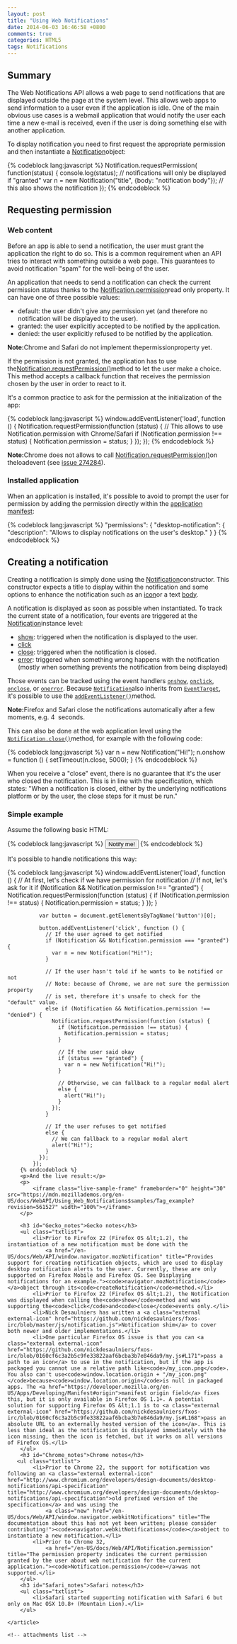 ```yaml
---
layout: post
title: "Using Web Notifications"
date: 2014-06-03 16:46:58 +0800
comments: true
categories: HTML5
tags: Notifications
---
```

<div id="wiki-content" class="column-main wiki-column text-content">
    <!-- just the article content -->
    <article id="wikiArticle">
        <h2 id="Summary">Summary</h2>
        <p>The Web Notifications API allows a web page to send notifications that are displayed outside the page at the system level. This allows web apps to send information to a user even if the application is idle. One of the main obvious use cases is a webmail application that would notify the user each time a new e-mail is received, even if the user is doing something else with another application.</p>
        <p>To display notification you need to first request the appropriate permission and then instantiate a
            <a href="/en-US/docs/Web/API/Notification" title="The Notification object is used to configure and display desktop notifications to the user.">Notification</a>object:
        </p>
        {% codeblock lang:javascript %}
            Notification.requestPermission( function(status) {
                console.log(status); // notifications will only be displayed if "granted"
                var n = new Notification("title", {body: "notification body"}); // this also shows the notification
            });
        {% endcodeblock %}
        <h2 id="Requesting_permission">Requesting permission</h2>
        <h3 id="Web_content">Web content</h3>
        <p>Before an app is able to send a notification, the user must grant the application the right to do so. This is a common requirement when an API tries to interact with something outside a web page. This guarantees to avoid notification "spam" for the well-being of the user.</p>
        <p>An application that needs to send a notification can check the current permission status thanks to the
            <a href="/en-US/docs/Web/API/Notification.permission" title="The permission property indicates the current permission granted by the user about web notification for the current application.">Notification.permission</a>read only property. It can have one of three possible values:</p>
        <ul class="txtlist">
            <li>default: the user didn't give any permission yet (and therefore no notification will be displayed to the user).</li>
            <li>granted: the user explicitly accepted to be notified by the application.</li>
            <li>denied: the user explicitly refused to be notified by the application.</li>
        </ul>
        <div class="note">
            <p><strong>Note:</strong>Chrome and Safari do not implement thepermissionproperty yet.</p>
        </div>
        <p>If the permission is not granted, the application has to use the<a href="/en-US/docs/Web/API/Notification.requestPermission" title="The requestPermission static method is used to ask the user for his permission to display a Notification to him.">Notification.requestPermission()</a>method to let the user make a choice. This method accepts a callback function that receives the permission chosen by the user in order to react to it.</p>
        <p>It's a common practice to ask for the permission at the initialization of the app:</p>
        {% codeblock lang:javascript %}
            window.addEventListener('load', function () {
              Notification.requestPermission(function (status) {
                // This allows to use Notification.permission with Chrome/Safari
                if (Notification.permission !== status) {
                  Notification.permission = status;
                }
              });
            });
        {% endcodeblock %}
        <div class="note">
            <p>
                <strong>Note:</strong>Chrome does not allows to call
                <a href="/en-US/docs/Web/API/Notification.requestPermission" title="The requestPermission static method is used to ask the user for his permission to display a Notification to him.">Notification.requestPermission()</a>on theloadevent (see <a class="external external-icon" href="https://code.google.com/p/chromium/issues/detail?id=274284" title="https://code.google.com/p/chromium/issues/detail?id=274284">issue 274284</a>).
            </p>
        </div>
        <!-- more -->
        <h3 id="Installed_application">Installed application</h3>
        <p>When an application is installed, it's possible to avoid to prompt the user for permission by adding the permission directly within the <a href="/en-US/docs/Web/Apps/Manifest" title="/en-US/docs/Web/Apps/Manifest">application manifest</a>:</p>
        {% codeblock lang:javascript %}
           "permissions": {
              "desktop-notification": {
                "description": "Allows to display notifications on the user's desktop."
              }
            }
        {% endcodeblock %}
        <h2 id="Creating_a_notification">Creating a notification</h2>
        <p>Creating a notification is simply done using the
            <a href="/en-US/docs/Web/API/Notification" title="The Notification object is used to configure and display desktop notifications to the user.">Notification</a>constructor. This constructor expects a title to display within the notification and some options to enhance the notification such as an
            <a href="/en-US/docs/Web/API/Notification.icon" title="The icon property indicates the URL of the icon to use with the notification.">icon</a>or a text
            <a href="/en-US/docs/Web/API/Notification.body" title="The body property represents the text content of the body of the notification.">body</a>.</p>
        <p>A notification is displayed as soon as possible when instantiated. To track the current state of a notification, four events are triggered at the
            <a href="/en-US/docs/Web/API/Notification" title="The Notification object is used to configure and display desktop notifications to the user.">Notification</a>instance level:</p>
        <ul class="txtlist">
            <li><a href="/en-US/docs/Web/Reference/Events/show" title="/en-US/docs/Web/Reference/Events/show">show</a>: triggered when the notification is displayed to the user.</li>
            <li><a href="/en-US/docs/Web/Reference/Events/click" title="/en-US/docs/Web/Reference/Events/click">click</a></: triggered when the user clicks on the notification.</li>
            <li><a class="new" href="/en-US/docs/Web/Reference/Events/close" title="/en-US/docs/Web/Reference/Events/close">close</a>: triggered when the notification is closed.</li>
            <li><a href="/en-US/docs/Web/Reference/Events/error" title="/en-US/docs/Web/Reference/Events/error">error</a>: triggered when something wrong happens with the notification (mostly when something prevents the notification from being displayed)</li>
        </ul>
        <p>Those events can be tracked using the event handlers
            <a href="/en-US/docs/Web/API/Notification.onshow" title="Specifies an event listener to receive show events. These events occur when a Notification is displayed."><code>onshow</code></a>,
            <a href="/en-US/docs/Web/API/Notification.onclick" title="Specifies an event listener to receive click events. These events occur when the user clicks on a displayed Notification."><code>onclick</code></a>,
            <a href="/en-US/docs/Web/API/Notification.onclose" title="Specifies an event listener to receive close events. These events occur when a Notification is closed."><code>onclose</code></a>, or
            <a href="/en-US/docs/Web/API/Notification.onerror" title="Specifies an event listener to receive error events. These events occur when something goes wrong with a Notification (in many cases an error prevented the notification from being displayed)."><code>onerror</code></a>. Because
            <a href="/en-US/docs/Web/API/Notification" title="The Notification object is used to configure and display desktop notifications to the user."><code>Notification</code></a>also inherits from
            <a href="/en-US/docs/Web/API/EventTarget" title="EventTarget is a DOM interface implemented by objects that can receive DOM events and have listeners for them."><code>EventTarget</code></a>, it's possible to use the
            <a href="/en-US/docs/Web/API/EventTarget.addEventListener" title="The EventTarget.addEventListener() method registers the specified listener on the EventTarget it's called on. The event target may be an Element in a document, the Document itself, a Window, or any other object that supports events (such as XMLHttpRequest)."><code>addEventListener()</code></a>method.</p>
        <div class="note">
            <p>
                <strong>Note:</strong>Firefox and Safari close the notifications automatically after a few moments, e.g. 4&nbsp; seconds.</p>
            <p>This can also be done at the web application level using the
                <a href="/en-US/docs/Web/API/Notification.close" title="The close method is used to close a Notification that has been displayed."><code>Notification.close()</code></a>method, for example with the following code:</p>
                {% codeblock lang:javascript %}
                   var n = new Notification("Hi!");
                    n.onshow = function () { 
                      setTimeout(n.close, 5000); 
                    }
                {% endcodeblock %}
            <p>When you receive a "close" event, there is no guarantee that it's the user who closed the notification. This is in line with the specification, which states: "When a notification is closed, either by the underlying notifications platform or by the user, the close steps for it must be run."</p>
        </div>
        <h3 id="Simple_example">Simple example</h3>
        <p>Assume the following basic HTML:</p>
        {% codeblock lang:javascript %}
           <button>Notify me!</button>
        {% endcodeblock %}
        <p>It's possible to handle notifications this way:</p>
        {% codeblock lang:javascript %}
           window.addEventListener('load', function () {
              // At first, let's check if we have permission for notification
              // If not, let's ask for it
              if (Notification && Notification.permission !== "granted") {
                Notification.requestPermission(function (status) {
                  if (Notification.permission !== status) {
                    Notification.permission = status;
                  }
                });
              }

              var button = document.getElementsByTagName('button')[0];

              button.addEventListener('click', function () {
                // If the user agreed to get notified
                if (Notification && Notification.permission === "granted") {
                  var n = new Notification("Hi!");
                }

                // If the user hasn't told if he wants to be notified or not
                // Note: because of Chrome, we are not sure the permission property
                // is set, therefore it's unsafe to check for the "default" value.
                else if (Notification && Notification.permission !== "denied") {
                  Notification.requestPermission(function (status) {
                    if (Notification.permission !== status) {
                      Notification.permission = status;
                    }

                    // If the user said okay
                    if (status === "granted") {
                      var n = new Notification("Hi!");
                    }

                    // Otherwise, we can fallback to a regular modal alert
                    else {
                      alert("Hi!");
                    }
                  });
                }

                // If the user refuses to get notified
                else {
                  // We can fallback to a regular modal alert
                  alert("Hi!");
                }
              });
            });
        {% endcodeblock %}
        <p>And the live result:</p>
        <p>
            <iframe class="live-sample-frame" frameborder="0" height="30" src="https://mdn.mozillademos.org/en-US/docs/WebAPI/Using_Web_Notifications$samples/Tag_example?revision=561527" width="100%"></iframe>
        </p>

        <h3 id="Gecko_notes">Gecko notes</h3>
        <ul class="txtlist">
            <li>Prior to Firefox 22 (Firefox OS &lt;1.2), the instantiation of a new notification must be done with the
                <a href="/en-US/docs/Web/API/window.navigator.mozNotification" title="Provides support for creating notification objects, which are used to display desktop notification alerts to the user. Currently, these are only supported on Firefox Mobile and Firefox OS. See Displaying notifications for an example."><code>navigator.mozNotification</code></a>object through its<code>createNotification</code>method.</li>
            <li>Prior to Firefox 22 (Firefox OS &lt;1.2), the Notification was displayed when calling the<code>show</code>method and was supporting the<code>click</code>and<code>close</code>events only.</li>
            <li>Nick Desaulniers has written a <a class="external external-icon" href="https://github.com/nickdesaulniers/fxos-irc/blob/master/js/notification.js">Notification shim</a> to cover both newer and older implementations.</li>
            <li>One particular Firefox OS issue is that you can <a class="external external-icon" href="https://github.com/nickdesaulniers/fxos-irc/blob/0160cf6c3a2b5c9fe33822aaf6bcba3b7e846da9/my.js#L171">pass a path to an icon</a> to use in the notification, but if the app is packaged you cannot use a relative path like<code>/my_icon.png</code>. You also can't use<code>window.location.origin + "/my_icon.png"</code>because<code>window.location.origin</code>is null in packaged apps. The <a href="https://developer.mozilla.org/en-US/Apps/Developing/Manifest#origin">manifest origin field</a> fixes this, but it is only available in Firefox OS 1.1+. A potential solution for supporting Firefox OS &lt;1.1 is to <a class="external external-icon" href="https://github.com/nickdesaulniers/fxos-irc/blob/0160cf6c3a2b5c9fe33822aaf6bcba3b7e846da9/my.js#L168">pass an absolute URL to an externally hosted version of the icon</a>. This is less than ideal as the notification is displayed immediately with the icon missing, then the icon is fetched, but it works on all versions of Firefox OS.</li>
        </ul>
        <h3 id="Chrome_notes">Chrome notes</h3>
       <ul class="txtlist">
            <li>Prior to Chrome 22, the support for notification was following an <a class="external external-icon" href="http://www.chromium.org/developers/design-documents/desktop-notifications/api-specification" title="http://www.chromium.org/developers/design-documents/desktop-notifications/api-specification">old prefixed version of the specification</a> and was using the
                <a class="new" href="/en-US/docs/Web/API/window.navigator.webkitNotifications" title="The documentation about this has not yet been written; please consider contributing!"><code>navigator.webkitNotifications</code></a>object to instantiate a new notification.</li>
            <li>Prior to Chrome 32,
                <a href="/en-US/docs/Web/API/Notification.permission" title="The permission property indicates the current permission granted by the user about web notification for the current application."><code>Notification.permission</code></a>was not supported.</li>
        </ul>
        <h3 id="Safari_notes">Safari notes</h3>
        <ul class="txtlist">
            <li>Safari started supporting notification with Safari 6 but only on Mac OSX 10.8+ (Mountain Lion).</li>
        </ul>
        
    </article>

    <!-- attachments list -->
</div>
